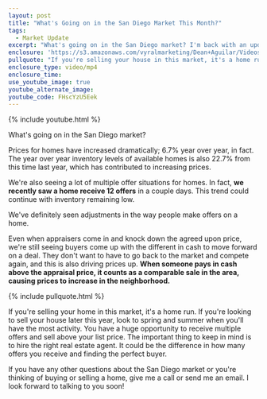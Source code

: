 ```yaml
---
layout: post
title: "What's Going on in the San Diego Market This Month?"
tags:
  - Market Update
excerpt: "What's going on in the San Diego market? I'm back with an update on our market for March."
enclosure: 'https://s3.amazonaws.com/vyralmarketing/Dean+Aguilar/Videos/2017/What%2527s+Going+on+in+the+San+Diego+Market+This+Month%253F+-+San+Diego+Real+Estate+Agent.mp4'
pullquote: "If you're selling your house in this market, it's a home run."
enclosure_type: video/mp4
enclosure_time:
use_youtube_image: true
youtube_alternate_image:
youtube_code: FHscYzU5Eek
---
```



{% include youtube.html %}

What's going on in the San Diego market?

Prices for homes have increased dramatically; 6.7% year over year, in fact. The year over year inventory levels of available homes is also 22.7% from this time last year, which has contributed to increasing prices.&nbsp;

We're also seeing a lot of multiple offer situations for homes. In fact, **we recently saw a home receive 12 offers** in a couple days. This trend could continue with inventory remaining low.

We've definitely seen adjustments in the way people make offers on a home.&nbsp;

Even when appraisers come in and knock down the agreed upon price, we're still seeing buyers come up with the different in cash to move forward on a deal. They don't want to have to go back to the market and compete again, and this is also driving prices up. **When someone pays in cash above the appraisal price, it counts as a comparable sale in the area, causing prices to increase in the neighborhood.**

{% include pullquote.html %}

If you're selling your home in this market, it's a home run. If you're looking to sell your house later this year, look to spring and summer when you'll have the most activity. You have a huge opportunity to receive multiple offers and sell above your list price. The important thing to keep in mind is to hire the right real estate agent. It could be the difference in how many offers you receive and finding the perfect buyer.

If you have any other questions about the San Diego market or you're thinking of buying or selling a home, give me a call or send me an email. I look forward to talking to you soon!